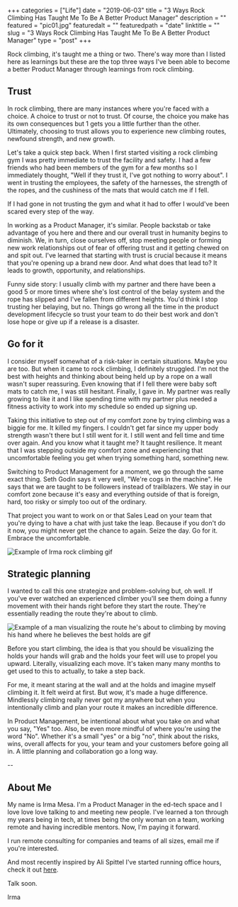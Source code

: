 +++
categories = ["Life"]
date = "2019-06-03"
title = "3 Ways Rock Climbing Has Taught Me To Be A Better Product Manager"
description = ""
featured = "pic01.jpg"
featuredalt = ""
featuredpath = "date"
linktitle = ""
slug = "3 Ways Rock Climbing Has Taught Me To Be A Better Product Manager"
type = "post"
+++

Rock climbing, it's taught me a thing or two. There's way more than I listed here as learnings but these are the top three ways I've been able to become a better Product Manager through learnings from rock climbing.

## Trust

In rock climbing, there are many instances where you're faced with a choice. A choice to trust or not to trust. Of course, the choice you make has its own consequences but 1 gets you a little further than the other. Ultimately, choosing to trust allows you to experience new climbing routes, newfound strength, and new growth.

Let's take a quick step back. When I first started visiting a rock climbing gym I was pretty immediate to trust the facility and safety. I had a few friends who had been members of the gym for a few months so I immediately thought, "Well if they trust it, I've got nothing to worry about". I went in trusting the employees, the safety of the harnesses, the strength of the ropes, and the cushiness of the mats that would catch me if I fell.

If I had gone in not trusting the gym and what it had to offer I would've been scared every step of the way.

In working as a Product Manager, it's similar. People backstab or take advantage of you here and there and our overall trust in humanity begins to diminish. We, in turn, close ourselves off, stop meeting people or forming new work relationships out of fear of offering trust and it getting chewed on and spit out. I've learned that starting with trust is crucial because it means that you're opening up a brand new door. And what does that lead to? It leads to growth, opportunity, and relationships.

Funny side story: I usually climb with my partner and there have been a good 5 or more times where she's lost control of the belay system and the rope has slipped and I've fallen from different heights. You'd think I stop trusting her belaying, but no. Things go wrong all the time in the product development lifecycle so trust your team to do their best work and don't lose hope or give up if a release is a disaster.

## Go for it

I consider myself somewhat of a risk-taker in certain situations. Maybe you are too. But when it came to rock climbing, I definitely struggled. I'm not the best with heights and thinking about being held up by a rope on a wall wasn't super reassuring. Even knowing that if I fell there were baby soft mats to catch me, I was still hesitant. Finally, I gave in. My partner was really growing to like it and I like spending time with my partner plus needed a fitness activity to work into my schedule so ended up signing up.

Taking this initiative to step out of my comfort zone by trying climbing was a biggie for me. It killed my fingers. I couldn't get far since my upper body strength wasn't there but I still went for it. I still went and fell time and time over again. And you know what it taught me? It taught resilience. It meant that I was stepping outside my comfort zone and experiencing that uncomfortable feeling you get when trying something hard, something new.

Switching to Product Management for a moment, we go through the same exact thing. Seth Godin says it very well, "We're cogs in the machine". He says that we are taught to be followers instead of trailblazers. We stay in our comfort zone because it's easy and everything outside of that is foreign, hard, too risky or simply too out of the ordinary.

That project you want to work on or that Sales Lead on your team that you're dying to have a chat with just take the leap. Because if you don't do it now, you might never get the chance to again. Seize the day. Go for it. Embrace the uncomfortable.

![Example of Irma rock climbing gif](/merock.gif)

## Strategic planning

I wanted to call this one strategize and problem-solving but, oh well. If you've ever watched an experienced climber you'll see them doing a funny movement with their hands right before they start the route. They're essentially reading the route they're about to climb.

![Example of a man visualizing the route he's about to climbing by moving his hand where he believes the best holds are gif](/rockentry.gif)

Before you start climbing, the idea is that you should be visualizing the holds your hands will grab and the holds your feet will use to propel you upward. Literally, visualizing each move. It's taken many many months to get used to this to actually, to take a step back.

For me, it meant staring at the wall and at the holds and imagine myself climbing it. It felt weird at first. But wow, it's made a huge difference. Mindlessly climbing really never got my anywhere but when you intentionally climb and plan your route it makes an incredible difference.

In Product Management, be intentional about what you take on and what you say, "Yes" too. Also, be even more mindful of where you're using the word "No". Whether it's a small "yes" or a big "no", think about the risks, wins, overall affects for you, your team and your customers before going all in. A little planning and collaboration go a long way.

--

## About Me

My name is Irma Mesa. I'm a Product Manager in the ed-tech space and I love love love talking to and meeting new people. I've learned a ton through my years being in tech, at times being the only woman on a team, working remote and having incredible mentors. Now, I'm paying it forward.

I run remote consulting for companies and teams of all sizes, email me if you're interested.

And most recently inspired by Ali Spittel I've started running office hours, check it out [here](https://calendly.com/_justirma).

Talk soon.

Irma
